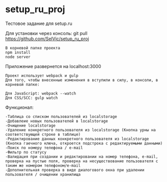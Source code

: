 # setup_ru_proj
Тестовое задание для setup.ru


Для установки через консоль:
git pull https://github.com/SelVic/setup_ru_proj

```
В корневой папке проекта
npm install
node server
```

Приложение развернется на localhost:3000
```
Проект использует webpack и gulp
Для того, чтобы внесенные изменения в вступили в силу, в консоли, в корневой папке:

Для JavaScript: webpack --watch
Для CSS/SCC: gulp watch
```
Функционал:
```
-Таблица со списком пользователей из localstorage
-Добавлеие новых пользователей в localstorage
-Очищение localstorage
-Удаление конкретного пользователя из localstorage (Кнопка урны на соответствующей строке в таблице)
-Редактирование данных конкретного пользователя из localstorage (Кнопка гаечного ключа, откроется подстрока с редактируемыми данными)
-Поиск по номеру телефона / e-mail
-Фильтр по статусу
-Валидация при создании и редактировании на номер телефона, e-mail, проверка на пустые поля, проверка на несуществование пользователя с таким же номером телефоном/e-mail
-Дополнительная проверка в виде диалогового окна при удалении пользователя / очищении хранилища
```

